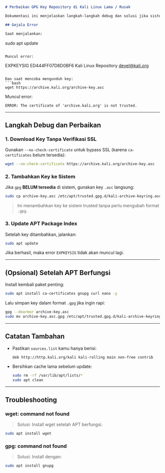 
```markdown
# Perbaikan GPG Key Repository di Kali Linux Lama / Rusak

Dokumentasi ini menjelaskan langkah-langkah debug dan solusi jika sistem Kali kamu gagal update karena masalah GPG key yang expired dan sertifikat SSL yang tidak dipercaya saat mengakses repo resmi Kali Linux.

## Gejala Error

Saat menjalankan:
```
sudo apt update
```

Muncul error:
```
EXPKEYSIG ED444FF07D8D0BF6 Kali Linux Repository <devel@kali.org>
```

Dan saat mencoba mengunduh key:
```bash
wget https://archive.kali.org/archive-key.asc
```

Muncul error:
```
ERROR: The certificate of 'archive.kali.org' is not trusted.
```

---

## Langkah Debug dan Perbaikan

### 1. Download Key Tanpa Verifikasi SSL

Gunakan `--no-check-certificate` untuk bypass SSL (karena `ca-certificates` belum tersedia):

```bash
wget --no-check-certificate https://archive.kali.org/archive-key.asc
```

### 2. Tambahkan Key ke Sistem

Jika `gpg` **BELUM tersedia** di sistem, gunakan key `.asc` langsung:

```bash
sudo cp archive-key.asc /etc/apt/trusted.gpg.d/kali-archive-keyring.asc
```

> Ini menambahkan key ke sistem trusted tanpa perlu mengubah format `.gpg`.

### 3. Update APT Package Index

Setelah key ditambahkan, jalankan:

```bash
sudo apt update
```

Jika berhasil, maka error `EXPKEYSIG` tidak akan muncul lagi.

---

## (Opsional) Setelah APT Berfungsi

Install kembali paket penting:

```bash
sudo apt install ca-certificates gnupg curl nano -y
```

Lalu simpan key dalam format `.gpg` jika ingin rapi:
```bash
gpg --dearmor archive-key.asc
sudo mv archive-key.asc.gpg /etc/apt/trusted.gpg.d/kali-archive-keyring.gpg
```

---

## Catatan Tambahan

- Pastikan `sources.list` kamu hanya berisi:
  ```
  deb http://http.kali.org/kali kali-rolling main non-free contrib
  ```

- Bersihkan cache lama sebelum update:
  ```bash
  sudo rm -rf /var/lib/apt/lists/*
  sudo apt clean
  ```

---

## Troubleshooting

### wget: command not found
> Solusi: Install wget setelah APT berfungsi.
```bash
sudo apt install wget
```

### gpg: command not found
> Solusi: Install dengan:
```bash
sudo apt install gnupg
```
